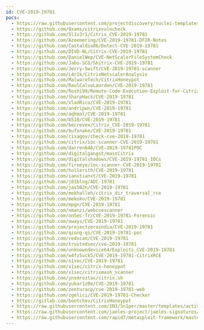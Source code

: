 ```yaml
---
id: CVE-2019-19781
pocs:
  - https://raw.githubusercontent.com/projectdiscovery/nuclei-templates/master/cves/2019/CVE-2019-19781.yaml
  - https://github.com/0xams/citrixvulncheck
  - https://github.com/5l1v3r1/Citrix_CVE-2019-19781
  - https://github.com/Azeemering/CVE-2019-19781-DFIR-Notes
  - https://github.com/Castaldio86/Detect-CVE-2019-19781
  - https://github.com/DIVD-NL/Citrix-CVE-2019-19781
  - https://github.com/DanielWep/CVE-NetScalerFileSystemCheck
  - https://github.com/Jabo-SCO/Shitrix-CVE-2019-19781
  - https://github.com/Jerry-Swift/CVE-2019-19781-scanner
  - https://github.com/L4r1k/CitrixNetscalerAnalysis
  - https://github.com/MalwareTech/CitrixHoneypot
  - https://github.com/RaulCalvoLaorden/CVE-2019-19781
  - https://github.com/Roshi99/Remote-Code-Execution-Exploit-for-Citrix-Application-Delivery-Controller-and-Citrix-Gateway-CVE-201
  - https://github.com/SharpHack/CVE-2019-19781
  - https://github.com/VladRico/CVE-2019-19781
  - https://github.com/andripwn/CVE-2019-19781
  - https://github.com/aqhmal/CVE-2019-19781
  - https://github.com/b510/CVE-2019-19781
  - https://github.com/becrevex/Citrix_CVE-2019-19781
  - https://github.com/bufsnake/CVE-2019-19781
  - https://github.com/cisagov/check-cve-2019-19781
  - https://github.com/citrix/ioc-scanner-CVE-2019-19781
  - https://github.com/darren646/CVE-2019-19781POC
  - https://github.com/digitalgangst/massCitrix
  - https://github.com/digitalshadows/CVE-2019-19781_IOCs
  - https://github.com/fireeye/ioc-scanner-CVE-2019-19781
  - https://github.com/hollerith/CVE-2019-19781
  - https://github.com/ianxtianxt/CVE-2019-19781
  - https://github.com/j81blog/ADC-19781
  - https://github.com/jas502n/CVE-2019-19781
  - https://github.com/mekhalleh/citrix_dir_traversal_rce
  - https://github.com/mekoko/CVE-2019-19781
  - https://github.com/mpgn/CVE-2019-19781
  - https://github.com/nmanzi/webcvescanner
  - https://github.com/onSec-fr/CVE-2019-19781-Forensic
  - https://github.com/oways/CVE-2019-19781
  - https://github.com/projectzeroindia/CVE-2019-19781
  - https://github.com/qiong-qi/CVE-2019-19781-poc
  - https://github.com/redscan/CVE-2019-19781
  - https://github.com/trustedsec/cve-2019-19781
  - https://github.com/unknowndevice64/Exploits_CVE-2019-19781
  - https://github.com/w4fz5uck5/CVE-2019-19781-CitrixRCE
  - https://github.com/x1sec/CVE-2019-19781
  - https://github.com/x1sec/citrix-honeypot
  - https://github.com/x1sec/citrixmash_scanner
  - https://github.com/ynsmroztas/citrix.sh
  - https://github.com/yukar1z0e/CVE-2019-19781
  - https://github.com/zenturacp/cve-2019-19781-web
  - https://github.com/zgelici/CVE-2019-19781-Checker
  - https://gitlab.com/bontchev/CitrixHoneypot
  - https://raw.githubusercontent.com/1N3/Sn1per/master/templates/active/CVE-2019-19781_-_Citrix_ADC_Directory_Traversal.sh
  - https://raw.githubusercontent.com/jaeles-project/jaeles-signatures/master/cves/citrix-adc-path-traversal-cve-2019-19781.yaml  - https://raw.githubusercontent.com/rapid7/metasploit-framework/master/modules/auxiliary/scanner/http/citrix_dir_traversal.rb
  - https://raw.githubusercontent.com/rapid7/metasploit-framework/master/modules/exploits/linux/http/citrix_dir_traversal_rce.rb
---
```

